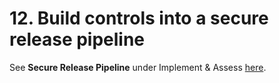 # 12. Build controls into a secure release pipeline

See **Secure Release Pipeline** under Implement & Assess [here](implement-assess.md).
